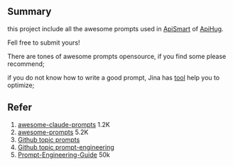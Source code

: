 
## Summary

this project include all the awesome prompts used in [ApiSmart](https://apihug.com/docs/copilot) of [ApiHug](https://apihug.com/).

Fell free to submit yours!


There are tones of awesome prompts opensource, if you find some please recommend;

if you do not know how to write a good prompt, Jina has [tool](https://promptperfect.jina.ai/) help you to optimize;


## Refer

1. [awesome-claude-prompts](https://github.com/langgptai/awesome-claude-prompts)  1.2K
2. [awesome-prompts](https://github.com/ai-boost/awesome-prompts) 5.2K
3. [Github topic prompts](https://github.com/topics/prompts)
4. [Github topic prompt-engineering](https://github.com/topics/prompt-engineering)
5. [Prompt-Engineering-Guide](https://github.com/dair-ai/Prompt-Engineering-Guide)  50k
